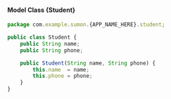 ####  Model Class {Student}
```javascript
package com.example.sumon.{APP_NAME_HERE}.student;

public class Student {
    public String name;
    public String phone;

    public Student(String name, String phone) {
        this.name  = name;
        this.phone = phone;
    }
}
```
